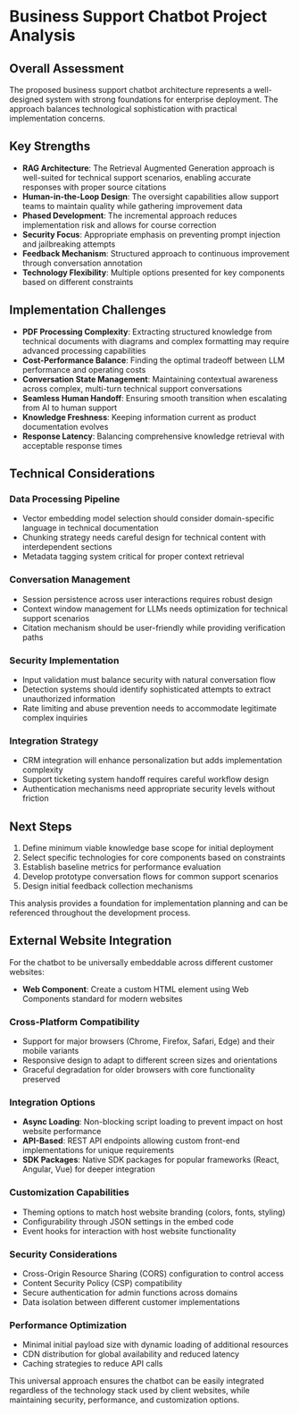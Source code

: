 # Business Support Chatbot Project Analysis

## Overall Assessment
The proposed business support chatbot architecture represents a well-designed system with strong foundations for enterprise deployment. The approach balances technological sophistication with practical implementation concerns.

## Key Strengths

- **RAG Architecture**: The Retrieval Augmented Generation approach is well-suited for technical support scenarios, enabling accurate responses with proper source citations
- **Human-in-the-Loop Design**: The oversight capabilities allow support teams to maintain quality while gathering improvement data
- **Phased Development**: The incremental approach reduces implementation risk and allows for course correction
- **Security Focus**: Appropriate emphasis on preventing prompt injection and jailbreaking attempts
- **Feedback Mechanism**: Structured approach to continuous improvement through conversation annotation
- **Technology Flexibility**: Multiple options presented for key components based on different constraints

## Implementation Challenges

- **PDF Processing Complexity**: Extracting structured knowledge from technical documents with diagrams and complex formatting may require advanced processing capabilities
- **Cost-Performance Balance**: Finding the optimal tradeoff between LLM performance and operating costs
- **Conversation State Management**: Maintaining contextual awareness across complex, multi-turn technical support conversations
- **Seamless Human Handoff**: Ensuring smooth transition when escalating from AI to human support
- **Knowledge Freshness**: Keeping information current as product documentation evolves
- **Response Latency**: Balancing comprehensive knowledge retrieval with acceptable response times

## Technical Considerations

### Data Processing Pipeline
- Vector embedding model selection should consider domain-specific language in technical documentation
- Chunking strategy needs careful design for technical content with interdependent sections
- Metadata tagging system critical for proper context retrieval

### Conversation Management
- Session persistence across user interactions requires robust design
- Context window management for LLMs needs optimization for technical support scenarios
- Citation mechanism should be user-friendly while providing verification paths

### Security Implementation
- Input validation must balance security with natural conversation flow
- Detection systems should identify sophisticated attempts to extract unauthorized information
- Rate limiting and abuse prevention needs to accommodate legitimate complex inquiries

### Integration Strategy
- CRM integration will enhance personalization but adds implementation complexity
- Support ticketing system handoff requires careful workflow design
- Authentication mechanisms need appropriate security levels without friction

## Next Steps

1. Define minimum viable knowledge base scope for initial deployment
2. Select specific technologies for core components based on constraints
3. Establish baseline metrics for performance evaluation
4. Develop prototype conversation flows for common support scenarios
5. Design initial feedback collection mechanisms

This analysis provides a foundation for implementation planning and can be referenced throughout the development process. 

## External Website Integration

For the chatbot to be universally embeddable across different customer websites:

- **Web Component**: Create a custom HTML element using Web Components standard for modern websites

### Cross-Platform Compatibility
- Support for major browsers (Chrome, Firefox, Safari, Edge) and their mobile variants
- Responsive design to adapt to different screen sizes and orientations
- Graceful degradation for older browsers with core functionality preserved

### Integration Options
- **Async Loading**: Non-blocking script loading to prevent impact on host website performance
- **API-Based**: REST API endpoints allowing custom front-end implementations for unique requirements
- **SDK Packages**: Native SDK packages for popular frameworks (React, Angular, Vue) for deeper integration

### Customization Capabilities
- Theming options to match host website branding (colors, fonts, styling)
- Configurability through JSON settings in the embed code
- Event hooks for interaction with host website functionality

### Security Considerations
- Cross-Origin Resource Sharing (CORS) configuration to control access
- Content Security Policy (CSP) compatibility
- Secure authentication for admin functions across domains
- Data isolation between different customer implementations

### Performance Optimization
- Minimal initial payload size with dynamic loading of additional resources
- CDN distribution for global availability and reduced latency
- Caching strategies to reduce API calls

This universal approach ensures the chatbot can be easily integrated regardless of the technology stack used by client websites, while maintaining security, performance, and customization options. 